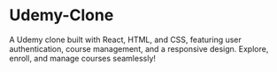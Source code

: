 # Udemy-Clone
A Udemy clone built with React, HTML, and CSS, featuring user authentication, course management, and a responsive design. Explore, enroll, and manage courses seamlessly!
